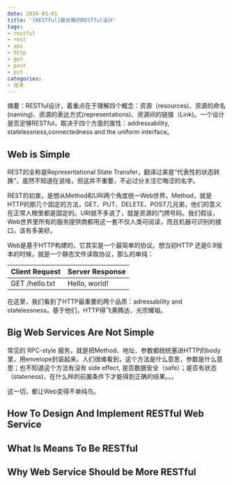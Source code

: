```yaml
---
date: 2016-03-01
title: '[RESTful]最优雅的RESTful设计'
tags: 
- restful
- rest
- api
- http
- get
- post
- put
categories: 
- 技术
---
```


摘要：RESTful设计，着重点在于理解四个概念：资源（resources)、资源的命名(naming)、资源的表达方式(representations)、资源间的链接（Link)。一个设计是否足够RESTful，取决于四个方面的属性：addressability, statelessness,connectedness and the uniform interface。


## Web is Simple

REST的全称是Representational State Transfer，翻译过来是“代表性的状态转换”，虽然不知道在说啥，但这并不重要，不必过分关注它晦涩的名字。

REST的初衷，是想从Method和URI两个角度统一Web世界。Method，就是HTTP的那几个固定的方法，GET、PUT、DELETE、POST几兄弟，他们的意义在正常人眼里都是固定的。URI就不多说了，就是资源的门牌号码。我们假设，Web世界里所有的服务提供商都用这一套不仅人类可阅读，而且机器可识别的接口，该有多美好。

Web是基于HTTP构建的，它其实是一个最简单的协议。想当初HTTP 还是0.9版本的时候，就是一个静态文件读取协议，那么的单纯：

| Client Request | Server Response |
|----------------|-----------------|
| GET /hello.txt | Hello, world!   |

在这里，我们看到了HTTP最重要的两个品质：adressability and statelessness。基于他们，HTTP得飞黄腾达、光宗耀祖。


## Big Web Services Are Not Simple

常见的 RPC-style 服务，就是把Method、地址、参数都统统塞进HTTP的body里，用envelope封装起来。人们很难看到，这个方法是什么意思，参数是什么意思；也不知道这个方法有没有 side effect, 是否数据安全（safe）；是否有状态（stateness)，在什么样的前置条件下才能得到正确的结果。。。

这一切，都让Web变得不单纯鸟。


## How To Design And Implement RESTful Web Service

## What Is Means To Be RESTful


## Why Web Service Should be More RESTful


